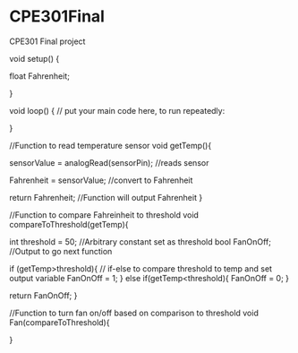 # CPE301Final
CPE301 Final project 

void setup() {
  
   float Fahrenheit;

}

void loop() {
  // put your main code here, to run repeatedly:

}

//Function to read temperature sensor
void getTemp(){

  sensorValue = analogRead(sensorPin); //reads sensor
  
  Fahrenheit = sensorValue; //convert to Fahrenheit

  return Fahrenheit;  //Function will output Fahrenheit
}

//Function to compare Fahreinheit to threshold
void compareToThreshold(getTemp){

  int threshold = 50; //Arbitrary constant set as threshold
  bool FanOnOff;  //Output to go next function
  
  if (getTemp>threshold){ // if-else to compare threshold to temp and set output variable
    FanOnOff = 1;
  }
  else if(getTemp<threshold){
    FanOnOff = 0;
  } 

  return FanOnOff; 
}

//Function to turn fan on/off based on comparison to threshold
void Fan(compareToThreshold){

}
